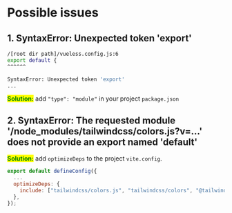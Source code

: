 # Possible issues

## 1. SyntaxError: Unexpected token 'export'

```bash
/[root dir path]/vueless.config.js:6
export default {
^^^^^^

SyntaxError: Unexpected token 'export'
...
```

<mark style="color:green;">**Solution:**</mark> add `"type": "module"` in your project `package.json`

## 2. SyntaxError: The requested module '/node\_modules/tailwindcss/colors.js?v=...' does not provide an export named 'default'

<mark style="color:green;">**Solution:**</mark> add `optimizeDeps` to the project `vite.config`.

```javascript
export default defineConfig({
  ...
  optimizeDeps: {
    include: ["tailwindcss/colors.js", "tailwindcss/colors", "@tailwindcss/forms"],
  },
});
```
